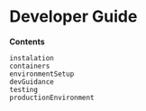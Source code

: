# Developer Guide

**Contents**

```{toctree}
instalation
containers
environmentSetup
devGuidance
testing
productionEnvironment
